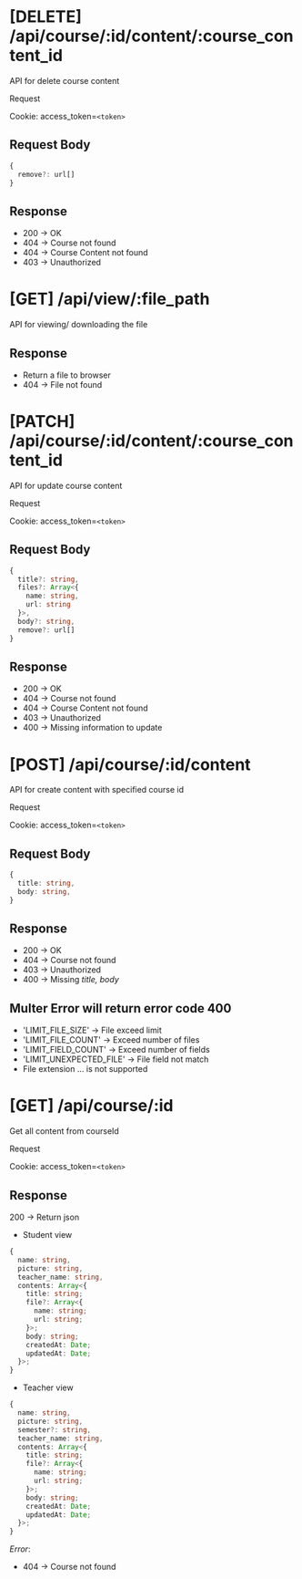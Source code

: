 # [DELETE] /api/course/:id/content/:course_content_id

API for delete course content

Request

Cookie: access_token=`<token>`

## Request Body

```ts
{
  remove?: url[]
}
```

## Response

- 200 -> OK
- 404 -> Course not found
- 404 -> Course Content not found
- 403 -> Unauthorized

# [GET] /api/view/:file_path

API for viewing/ downloading the file

## Response

- Return a file to browser
- 404 -> File not found

# [PATCH] /api/course/:id/content/:course_content_id

API for update course content

Request

Cookie: access_token=`<token>`

## Request Body

```ts
{
  title?: string,
  files?: Array<{
    name: string,
    url: string
  }>,
  body?: string,
  remove?: url[]
}
```

## Response

- 200 -> OK
- 404 -> Course not found
- 404 -> Course Content not found
- 403 -> Unauthorized
- 400 -> Missing information to update

# [POST] /api/course/:id/content

API for create content with specified course id

Request

Cookie: access_token=`<token>`

## Request Body

```ts
{
  title: string,
  body: string,
}
```

## Response

- 200 -> OK
- 404 -> Course not found
- 403 -> Unauthorized
- 400 -> Missing _title, body_

## Multer Error will return error code 400

- 'LIMIT_FILE_SIZE' -> File exceed limit
- 'LIMIT_FILE_COUNT' -> Exceed number of files
- 'LIMIT_FIELD_COUNT' -> Exceed number of fields
- 'LIMIT_UNEXPECTED_FILE' -> File field not match
- File extension ... is not supported

# [GET] /api/course/:id

Get all content from courseId

Request

Cookie: access_token=`<token>`

## Response

200 -> Return json

- Student view

```ts
{
  name: string,
  picture: string,
  teacher_name: string,
  contents: Array<{
    title: string;
    file?: Array<{
      name: string;
      url: string;
    }>;
    body: string;
    createdAt: Date;
    updatedAt: Date;
  }>;
}
```

- Teacher view

```ts
{
  name: string,
  picture: string,
  semester?: string,
  teacher_name: string,
  contents: Array<{
    title: string;
    file?: Array<{
      name: string;
      url: string;
    }>;
    body: string;
    createdAt: Date;
    updatedAt: Date;
  }>;
}
```

_Error_:

- 404 -> Course not found
